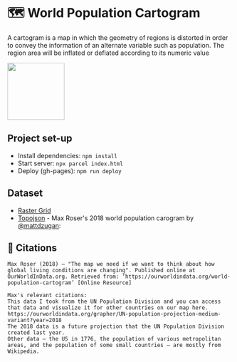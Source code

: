 # 🗺️ World Population Cartogram

A cartogram is a map in which the geometry of regions is distorted in order to convey the information of an alternate variable such as population. The region area will be inflated or deflated according to its numeric value

<img src="https://github.com/addu390/population-cartogram/blob/master/images/cartogram.gif" width="128"/>

## Project set-up

- Install dependencies: `npm install`
- Start server: `npx parcel index.html`
- Deploy (gh-pages): `npm run deploy`

## Dataset

- [Raster Grid](https://sedac.ciesin.columbia.edu/data/set/gpw-v4-national-identifier-grid-rev11)
- [Topojson](https://raw.githubusercontent.com/addu390/population-cartogram/master/data/test2/topo.json) - Max Roser's 2018 world population carogram by [@mattdzugan](https://github.com/mattdzugan/World-Population-Cartogram): 

## 📒 Citations

```
Max Roser (2018) – "The map we need if we want to think about how global living conditions are changing". Published online at OurWorldInData.org. Retrieved from: ‘https://ourworldindata.org/world-population-cartogram’ [Online Resource]

Max's relevant citations:
This data I took from the UN Population Division and you can access that data and visualize it for other countries on our map here. https://ourworldindata.org/grapher/UN-population-projection-medium-variant?year=2018
The 2018 data is a future projection that the UN Population Division created last year.
Other data – the US in 1776, the population of various metropolitan areas, and the population of some small countries – are mostly from Wikipedia.
```